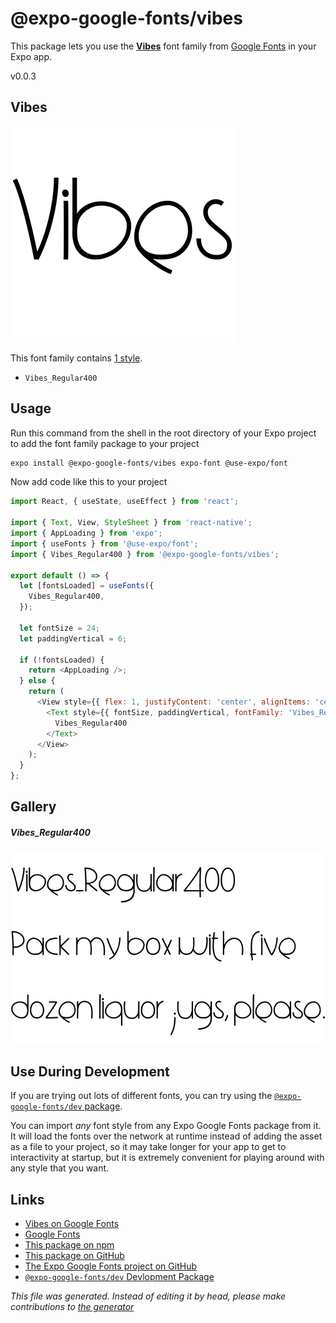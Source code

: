 # @expo-google-fonts/vibes

This package lets you use the [**Vibes**](https://fonts.google.com/specimen/Vibes) font family from [Google Fonts](https://fonts.google.com/) in your Expo app.

v0.0.3

## Vibes

![Vibes](./font-family.png)

This font family contains [1 style](#gallery).

- `Vibes_Regular400`

## Usage

Run this command from the shell in the root directory of your Expo project to add the font family package to your project
```sh
expo install @expo-google-fonts/vibes expo-font @use-expo/font
```

Now add code like this to your project
```js
import React, { useState, useEffect } from 'react';

import { Text, View, StyleSheet } from 'react-native';
import { AppLoading } from 'expo';
import { useFonts } from '@use-expo/font';
import { Vibes_Regular400 } from '@expo-google-fonts/vibes';

export default () => {
  let [fontsLoaded] = useFonts({
    Vibes_Regular400,
  });

  let fontSize = 24;
  let paddingVertical = 6;

  if (!fontsLoaded) {
    return <AppLoading />;
  } else {
    return (
      <View style={{ flex: 1, justifyContent: 'center', alignItems: 'center' }}>
        <Text style={{ fontSize, paddingVertical, fontFamily: 'Vibes_Regular400' }}>
          Vibes_Regular400
        </Text>
      </View>
    );
  }
};

```

## Gallery

##### Vibes_Regular400
![Vibes_Regular400](./270c48b74a5e6a356c51d4c42ec0a6889691ba3d2ec03f0bbec16078d2ac9093.ttf.png)


## Use During Development

If you are trying out lots of different fonts, you can try using the [`@expo-google-fonts/dev` package](https://github.com/expo/google-fonts/tree/master/font-packages/dev#readme).

You can import *any* font style from any Expo Google Fonts package from it. It will load the fonts
over the network at runtime instead of adding the asset as a file to your project, so it may take longer
for your app to get to interactivity at startup, but it is extremely convenient
for playing around with any style that you want.

## Links

- [Vibes on Google Fonts](https://fonts.google.com/specimen/Vibes)
- [Google Fonts](https://fonts.google.com/)
- [This package on npm](https://www.npmjs.com/package/@expo-google-fonts/vibes)
- [This package on GitHub](https://github.com/expo/google-fonts/tree/master/font-packages/vibes)
- [The Expo Google Fonts project on GitHub](https://github.com/expo/google-fonts)
- [`@expo-google-fonts/dev` Devlopment Package](https://github.com/expo/google-fonts/tree/master/font-packages/dev)


*This file was generated. Instead of editing it by head, please make contributions to [the generator](https://github.com/expo/google-fonts/tree/master/packages/generator)*
